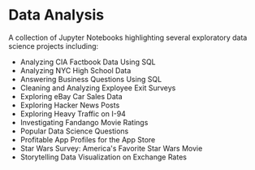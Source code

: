 # Data Analysis
A collection of Jupyter Notebooks highlighting several exploratory data science projects including:

- Analyzing CIA Factbook Data Using SQL 
- Analyzing NYC High School Data
- Answering Business Questions Using SQL
- Cleaning and Analyzing Exployee Exit Surveys
- Exploring eBay Car Sales Data
- Exploring Hacker News Posts
- Exploring Heavy Traffic on I-94
- Investigating Fandango Movie Ratings
- Popular Data Science Questions
- Profitable App Profiles for the App Store
- Star Wars Survey: America's Favorite Star Wars Movie
- Storytelling Data Visualization on Exchange Rates
